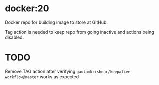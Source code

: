 # docker:20

Docker repo for building image to store at GitHub.

Tag action is needed to keep repo from going inactive and actions being disabled.

# TODO
Remove TAG action after verifying `gautamkrishnar/keepalive-workflow@master` works as expected
